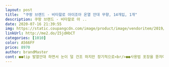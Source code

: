 ```yaml
---
layout: post 
title:  "쿠팡 브랜드 - 비타할로 아이조아 온열 안대 무향, 14개입, 1개" 
description: 쿠팡 브랜드 - 비타할로 아 ..
date: 2020-07-16 21:39:55 
img: https://static.coupangcdn.com/image/product/image/vendoritem/2019/10/30/4363099262/16047a7d-ded5-4f1c-8abb-5b616294ade2.jpg 
linkUrl: http://me2.do/I5jdHbCT 
categories: [1010] 
color: A566FF 
price: 8970 
author: brandMaster 
cont: ●●tip 발열안대 하면서 눈이 덜 건조 하지만 장기적으로<br/>●●사용법 포장을 뜯자마자 발열이 시작되니 사용법을<br/>●●친정엄마가 안구건조증이 심하셔서 계속 인공눈물만<br/>가볍다고 하셔요^^ 그래서 엄마는 정기배송 신청해드렸고<br/>가습기도 켜고 발열안대도 쓰시고 하니 눈이 한결<br/>곳이 바깥쪽이에요^^ 첨에는 헷갈리더라구요 .<br/>.<br/><br/>그래도 많은 소비자가 말하듯 장기적인 판매를 위해서라도 사이즈 길이는 늘리시는 편이 제조사 입장에서도 좋지 않나 합니다<br/>그래서 아침인데 밤 인줄 안적도 있음 이거 레알임 <br/>그러니깐 흰색 부분이 눈에 닿는 면이고 분홍꽃무늬가 있는<br/>넣다가 결국은 각막에 상처가 생겨서 몇달이 지난 지금도<br/>눈 퉁퉁 붓거나 피로해서 눈알이 아플때 요거 하나 쓰고 자면 굿입니다<br/>눈안대 대신해도 좋을듯해요<br/>눈피로 잠돕숙 못자네요<br/>다른 후기에도 말하듯 단점이라면 사이즈가 조금 작다는거에요<br/>대신 일본꺼는 자다 보면 다 벗겨져 있는데,<br/> 
---
```

 